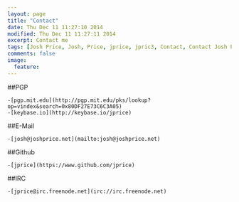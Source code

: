 ```yaml
---
layout: page
title: "Contact"
date: Thu Dec 11 11:27:10 2014 
modified: Thu Dec 11 11:27:11 2014
excerpt: Contact me
tags: [Josh Price, Josh, Price, jprice, jpric3, Contact, Contact Josh Price, Contact jprice]
comments: false
image:
  feature:
---
```


##PGP <span class="fa-key"></span> 

    -[pgp.mit.edu](http://pgp.mit.edu/pks/lookup?op=vindex&search=0x80DF27E73C6C3A05)
    -[keybase.io](http://keybase.io/jprice)

##E-Mail <span class="fa-envelope"></span>

    -[josh@joshprice.net](mailto:josh@joshprice.net)


##Github <span class="fa-github"></span> 

    -[jprice](https://www.github.com/jprice)

##IRC <span class="fa-code"></span> 

    -[jprice@irc.freenode.net](irc://irc.freenode.net)

